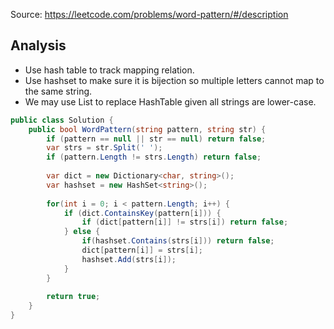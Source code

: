 Source: https://leetcode.com/problems/word-pattern/#/description

## Analysis
* Use hash table to track mapping relation.
* Use hashset to make sure it is bijection so multiple letters cannot map to the same string.
* We may use List to replace HashTable given all strings are lower-case.

```c#
public class Solution {
    public bool WordPattern(string pattern, string str) {
        if (pattern == null || str == null) return false;
        var strs = str.Split(' ');
        if (pattern.Length != strs.Length) return false;
        
        var dict = new Dictionary<char, string>();
        var hashset = new HashSet<string>();
        
        for(int i = 0; i < pattern.Length; i++) {
            if (dict.ContainsKey(pattern[i])) {
                if (dict[pattern[i]] != strs[i]) return false;
            } else {
                if(hashset.Contains(strs[i])) return false;
                dict[pattern[i]] = strs[i];
                hashset.Add(strs[i]);
            }
        }
        
        return true;
    }
}
```
